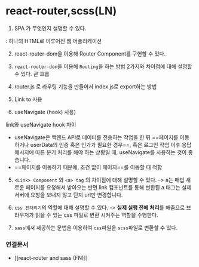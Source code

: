 ---
---

# react-router,scss(LN)

1. SPA 가 무엇인지 설명할 수 있다.

: 하나의  HTML로 이루어진 웹 어플리케이션 

2.  react-router-dom을 이용해 Router Component를 구현할 수 있다.

3.  `react-router-dom`을 이용해 `Routing`을 하는 방법 2가지와 차이점에 대해 설명할 수 있다.
큰 흐름
1. router.js 로 라우팅 기능을 만들어서 index.js로 export하는 방법
2. Link to 사용
3. useNavigate (hook) 사용)

link와 useNavigate hook 차이
- useNavigate은 백엔드 API로 데이터를 전송하는 작업을 한 뒤 ==페이지를 이동하거나 userData의 인증 혹은 인가가 필요한 경우==, 혹은 로그인 작업 이후 응답 메시지에 따른 분기 처리를 해야 하는 상황일 때, useNavigate를 사용하는 것이 좋습니다. 
- ==페이지를 이동하기 때문에, 조건 없이 페이지==를 이동할 때 적합

5.  `<Link> Component` 와 `<a> tag` 의 차이점에 대해 설명할 수 있다.
-> a는 매법 새로운 페이지를 요청해서 받아오는 반면  link 컴포넌트를 통해 변환된 a 태그는 실제 서버에 요청을 보내지 않고 단지 url만 변경합니다. 

5.  `css 전처리기`의 역할에 대해 설명할 수 있다.
-> **실제 실행 전에 처리**를 해줌으로 브라우저가 읽을 수 있는 css 파일로 변환 시켜주는 역할을 수행한다.
6.  `sass`에서 제공하는 문법을 이용하여 `css`파일을 `scss`파일로 변환할 수 있다.



### 연결문서
- [[react-router and sass (FN)]]
